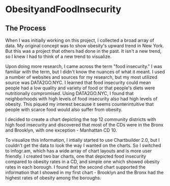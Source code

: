 # ObesityandFoodInsecurity
<h2>The Process</h2>
<p>When I was initially working on this project, I collected a broad array of data. My original concept was to show obesity's upward trend in New York. But this was a project that others had done in the past. It isn't a new trend, so I knew I had to think of a new trend to visualize.</p>
<p>Upon doing more research, I came across the term "food insecurity." I was familiar with the term, but I didn't know the nuances of what it meant. I used a number of websites and sources for my research, but my most utilized source was DATA2GO.NYC. I learned that food insecurity could mean people had a low quality and variety of food or that people's diets were nutritionally compromised. Using DATA2GO.NYC, I found that neighborhoods with high levels of food insecurity also had high levels of obesity. This piqued my interest because it seems counterintuitive that people with scarce food would also suffer from obesity.</p>
<p/>I decided to create a chart depicting the top 12 community districts with high food insecurity and discovered that most of the CDs were in the Bronx and Brooklyn, with one exception - Manhattan CD 10.</p>
<p>To visualize this information, I intially started to use Chartbuilder 2.0, but I couldn't get the data to look the way I wanted on the charts. So I switched to infogr.am, which has a wide array of chart layouts and is more user friendly. I created two bar charts, one that depicted food insecurity compared to obesity rates in a CD, and simple one which showed obesity rates in each borough. I found that the second chart supported the information that I showed in my first chart - Brooklyn and the Bronx had the highest rates of obesity among the boroughs.</p> 
